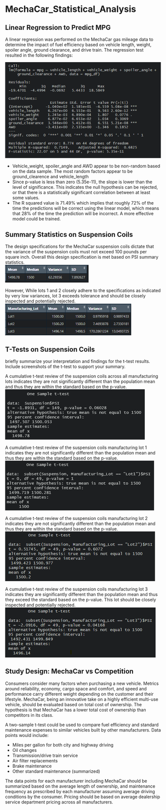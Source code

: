# MechaCar_Statistical_Analysis

## Linear Regression to Predict MPG
A linear regression was performed on the MechaCar gas mileage data to determine the impact of fuel efficiency based on vehicle length, weight, spoiler angle, ground clearance, and drive train.  The regression test resulted in the following findings:

![summary_statistics.png](/resources/summary_statistics.png)

* Vehicle_weight, spoiler_angle and AWD appear to be non-random based on the data sample. The most random factors appear to be ground_clearence and vehicle_length
* Since p-value is less than zero (5.35e-11), the slope is lower than the level of significance.  This indicates the null hypothesis can be rejected, or that there is a statistically significant correlation between at least some values.
* The R squared value is 71.49% which implies that roughly 72% of the time the predictions will be correct using the linear model, which means that 28% of the time the prediction will be incorrect.  A more effective model could be trained.

## Summary Statistics on Suspension Coils
The design specifications for the MechaCar suspension coils dictate that the variance of the suspension coils must not exceed 100 pounds per square inch. Overall this design specification is met based on PSI summary statistics.  
![psi_total_summary.png](/resources/psi_total_summary.png)

However, While lots 1 and 2 closely adhere to the specifications as indicated by very low variances, lot 3 exceeds tolerance and should be closely inspected and potentially rejected.
![psi_lot_summary.png](/resources/psi_lot_summary.png)


## T-Tests on Suspension Coils
briefly summarize your interpretation and findings for the t-test results. Include screenshots of the t-test to support your summary.

A cumulative t-test review of the suspension coils across all manufacturing lots indicates they are not significantly different than the population mean and thus they are within the standard based on the p-value.
![overall_t_test_results.png](/resources/overall_t_test_results.png)

A cumulative t-test review of the suspension coils manufacturing lot 1 indicates they are not significantly different than the population mean and thus they are within the standard based on the p-value.
![lot1_t_test_results.png](/resources/lot1_t_test_results.png)

A cumulative t-test review of the suspension coils manufacturing lot 2 indicates they are not significantly different than the population mean and thus they are within the standard based on the p-value.
![lot2_t_test_results.png](/resources/lot2_t_test_results.png)

A cumulative t-test review of the suspension coils manufacturing lot 3 indicates they are significantly different than the population mean and thus they exceed the standard based on the p-value.  This lot should be closely inspected and potentially rejected.
![lot3_t_test_results.png](/resources/lot3_t_test_results.png)


## Study Design: MechaCar vs Competition
Consumers consider many factors when purchasing a new vehicle.  Metrics around reliability, economy, cargo space and comfort, and speed and performance carry different weight depending on the customer and their lifestyle.  MechaCar, being an innovative take on a highly efficient multi-use vehicle, should be evaluated based on total cost of ownership.  The hypothesis is that MechaCar has a lower total cost of ownership than competitors in its class.


A two-sample t-test could be used to compare fuel efficiency and standard maintenance expenses to similar vehicles built by other manufacturers.  Data points would include:
 * Miles per gallon for both city and highway driving
 * Oil changes
 * Transmission/drive train service
 * Air filter replacements
 * Brake maintenance
 * Other standard maintenance (summarized)
 
The data points for each manufacturer including MechaCar should be summarized based on the average length of ownership, and maintenance frequency as prescribed by each manufacturer assuming average driving conditions by the consumer.  Pricing should be based on average dealership service department pricing across all manufacturers.
